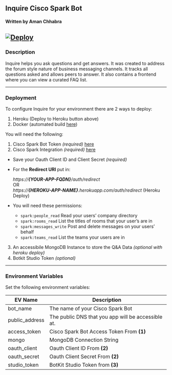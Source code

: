 ## Inquire Cisco Spark Bot
#### Written by Aman Chhabra
[![Deploy](https://www.herokucdn.com/deploy/button.svg)](https://heroku.com/deploy?template=https://github.com/achhabra2/inquire)
---
### Description

Inquire helps you ask questions and get answers. It was created to address the forum style nature of business messaging channels. It tracks all questions asked and allows peers to answer. It also contains a frontend where you can view a curated FAQ list. 

---
### Deployment

To configure Inquire for your environment there are 2 ways to deploy: 
1. Heroku (Deploy to Heroku button above)
2. Docker (automated build [here](https://hub.docker.com/r/achhabra2/inquire-auto/))

You will need the following: 

1. Cisco Spark Bot Token *(required)* [here](https://developer.ciscospark.com/)
2. Cisco Spark Integration *(required)* [here](https://developer.ciscospark.com/)
  + Save your Oauth Client ID and Client Secret *(required)*
  + For the **Redirect URI** put in:  

    _https://**{YOUR-APP-FQDN}**/auth/redirect_  
    OR  
    _https://**{HEROKU-APP-NAME}**.herokuapp.com/auth/redirect_  (Heroku Deploy)  

  + You will need these permissions: 
    * `spark:people_read` Read your users’ company directory
    * `spark:rooms_read` List the titles of rooms that your user’s are in
    * `spark:messages_write` Post and delete messages on your users’ behalf
    * `spark:teams_read` List the teams your users are in
3. An accessibile MongoDB Instance to store the Q&A Data *(optional with heroku deploy)*
4. Botkit Studio Token *(optional)*

---
### Environment Variables
Set the following environment variables: 

| EV Name | Description |
| --- | --- |
bot_name | The name of your Cisco Spark Bot
public_address | The public DNS that you app will be accessible at. 
access_token | Cisco Spark Bot Access Token From **(1)**
mongo | MongoDB Connection String
oauth_client | Oauth Client ID From **(2)**
oauth_secret | Oauth Client Secret From **(2)**
studio_token | BotKit Studio Token from **(3)**
